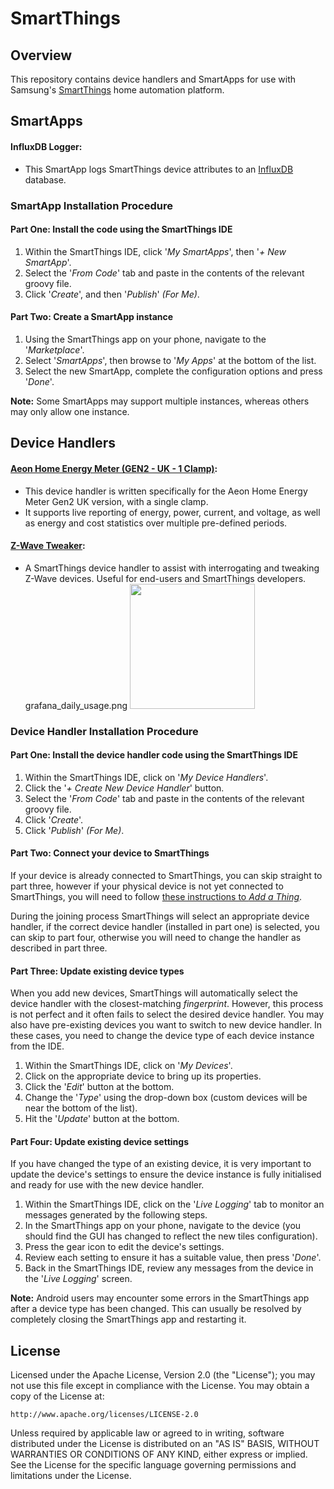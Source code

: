 # SmartThings


## Overview

This repository contains device handlers and SmartApps for use with Samsung's [SmartThings](http://www.smartthings.com) home automation platform.

## SmartApps

#### InfluxDB Logger:
 - This SmartApp logs SmartThings device attributes to an [InfluxDB](https://influxdata.com/) database.

### SmartApp Installation Procedure

#### Part One: Install the code using the SmartThings IDE

1. Within the SmartThings IDE, click '*My SmartApps*', then '*+ New SmartApp*'. 
2. Select the '*From Code*' tab and paste in the contents of the relevant groovy file.
3. Click '*Create*', and then '*Publish*' *(For Me)*.

#### Part Two: Create a SmartApp instance

1. Using the SmartThings app on your phone, navigate to the '*Marketplace*'.
2. Select '*SmartApps*', then browse to '*My Apps*' at the bottom of the list.
3. Select the new SmartApp, complete the configuration options and press '*Done*'.

**Note:** Some SmartApps may support multiple instances, whereas others may only allow one instance.

## Device Handlers

#### [Aeon Home Energy Meter (GEN2 - UK - 1 Clamp)](https://raw.githubusercontent.com/castlecole/master/customdevices/Aeon/z-WaveAeonHomeEnergyMeter.groovy):
 - This device handler is written specifically for the Aeon Home Energy Meter Gen2 UK version, with a single clamp.
 - It supports live reporting of energy, power, current, and voltage, as well as energy and cost statistics over multiple pre-defined periods.
 
#### [Z-Wave Tweaker](https://raw.githubusercontent.com/castlecole/master/customdevices/Aeon/Z-WaveTweaker.groovy):
 - A SmartThings device handler to assist with interrogating and tweaking Z-Wave devices. Useful for end-users and SmartThings developers.  grafana_daily_usage.png 
   <img src="https://raw.githubusercontent.com/codersaur/castlecole/master/customdevices/Aeon/screenshots/zwt-ss-tiles-main.png" width="200">

### Device Handler Installation Procedure

#### Part One: Install the device handler code using the SmartThings IDE

1. Within the SmartThings IDE, click on '*My Device Handlers*'.
2. Click the '*+ Create New Device Handler*' button. 
3. Select the '*From Code*' tab and paste in the contents of the relevant groovy file.
4. Click '*Create*'.
5. Click '*Publish*' *(For Me)*.

#### Part Two: Connect your device to SmartThings

If your device is already connected to SmartThings, you can skip straight to part three, however if your physical device is not yet connected to SmartThings, you will need to follow [these instructions to _Add a Thing_](https://support.smartthings.com/hc/en-gb/articles/205956950-How-to-connect-and-configure-new-devices).

During the joining process SmartThings will select an appropriate device handler, if the correct device handler (installed in part one) is selected, you can skip to part four, otherwise you will need to change the handler as described in part three.

#### Part Three: Update existing device types

When you add new devices, SmartThings will automatically select the device handler with the closest-matching *fingerprint*. However, this process is not perfect and it often fails to select the desired device handler. You may also have pre-existing devices you want to switch to new device handler. In these cases, you need to change the device type of each device instance from the IDE.

1. Within the SmartThings IDE, click on '*My Devices*'.
2. Click on the appropriate device to bring up its properties.
3. Click the '*Edit*' button at the bottom.
4. Change the '*Type*' using the drop-down box (custom devices will be near the bottom of the list).
5. Hit the '*Update*' button at the bottom.

#### Part Four: Update existing device settings

If you have changed the type of an existing device, it is very important to update the device's settings to ensure the device instance is fully initialised and ready for use with the new device handler.

1. Within the SmartThings IDE, click on the '*Live Logging*' tab to monitor an messages generated by the following steps. 
2. In the SmartThings app on your phone, navigate to the device (you should find the GUI has changed to reflect the new tiles configuration).
3. Press the gear icon to edit the device's settings.
4. Review each setting to ensure it has a suitable value, then press '*Done*'.
5. Back in the SmartThings IDE, review any messages from the device in the '*Live Logging*' screen. 
 
**Note:** Android users may encounter some errors in the SmartThings app after a device type has been changed. This can usually be resolved by completely closing the SmartThings app and restarting it.

## License

Licensed under the Apache License, Version 2.0 (the "License"); you may not use this file except
in compliance with the License. You may obtain a copy of the License at:

    http://www.apache.org/licenses/LICENSE-2.0

Unless required by applicable law or agreed to in writing, software distributed under the License is distributed
on an "AS IS" BASIS, WITHOUT WARRANTIES OR CONDITIONS OF ANY KIND, either express or implied. See the License
for the specific language governing permissions and limitations under the License.
